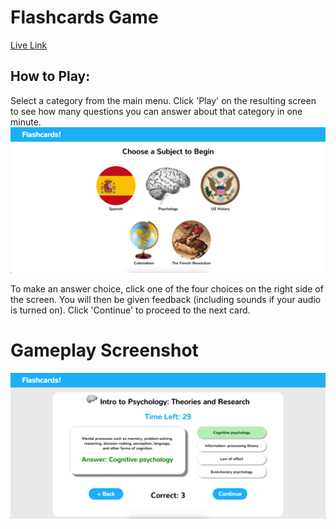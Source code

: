 # Flashcards Game
[Live Link](http://fleemaja.github.io/flashcards.html)

## How to Play:
Select a category from the main menu. Click 'Play' on the resulting screen
to see how many questions you can answer about that category in one minute. <br />
![Screenshot](images/flashcards.png) <br />

To make an answer choice, click one of the four choices on the right side of the screen.
You will then be given feedback (including sounds if your audio is turned on).
Click 'Continue' to proceed to the next card.

# Gameplay Screenshot
![Screenshot](images/gameplay.png)
